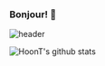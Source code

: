 ### Bonjour! 👋

![header](https://capsule-render.vercel.app/api?type=transparent&color=auto&height=300&section=header&text=Hoon-T&fontSize=90)

![HoonT's github stats](https://github-readme-stats.vercel.app/api?username=아이디&show_icons=true)
